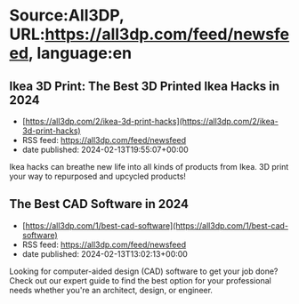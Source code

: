 # Source:All3DP, URL:https://all3dp.com/feed/newsfeed, language:en

## Ikea 3D Print: The Best 3D Printed Ikea Hacks in 2024
 - [https://all3dp.com/2/ikea-3d-print-hacks](https://all3dp.com/2/ikea-3d-print-hacks)
 - RSS feed: https://all3dp.com/feed/newsfeed
 - date published: 2024-02-13T19:55:07+00:00

Ikea hacks can breathe new life into all kinds of products from Ikea. 3D print your way to repurposed and upcycled products!

## The Best CAD Software in 2024
 - [https://all3dp.com/1/best-cad-software](https://all3dp.com/1/best-cad-software)
 - RSS feed: https://all3dp.com/feed/newsfeed
 - date published: 2024-02-13T13:02:13+00:00

Looking for computer-aided design (CAD) software to get your job done? Check out our expert guide to find the best option for your professional needs whether you're an architect, design, or engineer.

